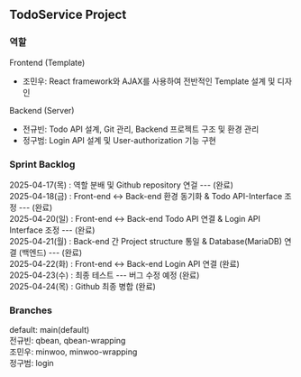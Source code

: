 ## TodoService Project

### 역할

Frontend (Template)
- 조민우: React framework와 AJAX를 사용하여 전반적인 Template 설계 및 디자인

Backend (Server)
- 전규빈: Todo API 설계, Git 관리, Backend 프로젝트 구조 및 환경 관리
- 정구범: Login API 설계 및 User-authorization 기능 구현
  

### Sprint Backlog

2025-04-17(목) :  역할 분배 및 Github repository 연걸 --- (완료) <br/> 
2025-04-18(금) :  Front-end <-> Back-end 환경 동기화 & Todo API-Interface 조정 --- (완료) <br/> 
2025-04-20(일) :  Front-end <-> Back-end Todo API 연결 & Login API Interface 조정 --- (완료) <br/> 
2025-04-21(월) :  Back-end 간 Project structure 통일 & Database(MariaDB) 연결 (백엔드) --- (완료) <br/> 
2025-04-22(화) :  Front-end <-> Back-end Login API 연결 (완료) <br/> 
2025-04-23(수) :  최종 테스트 --- 버그 수정 예정 (완료) <br/> 
2025-04-24(목) :  Github 최종 병합 (완료)      <br/> 


### Branches

default: main(default) <br/> 
전규빈: qbean, qbean-wrapping <br/> 
조민우: minwoo, minwoo-wrapping <br/> 
정구범: login <br/> 
